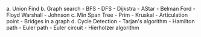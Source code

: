 a. Union Find
b. Graph search 
	- BFS
	- DFS
	- Dijkstra
	- AStar
	- Belman Ford
	- Floyd Warshall
	- Johnson
c. Min Span Tree
	- Prim
 	- Kruskal
 	- Articulation point
 	- Bridges in a graph
d. Cycle Detection
	- Tarjan's algorithm
	- Hamilton path
	- Euler path
	- Euler circuit
	- Hierholzer algorithm